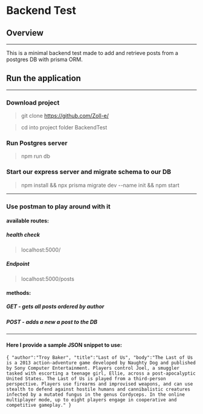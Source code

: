 # Backend Test

## Overview

---

This is a minimal backend test made to add and retrieve posts from a postgres DB with prisma ORM.

## Run the application

---

### Download project
> git clone https://github.com/Zoll-e/

> cd into project folder
BackendTest
### Run Postgres server
>npm run db


### Start our express server and migrate schema to our DB
> npm install && npx prisma migrate dev --name init && npm start

---

### Use postman to play around with it

#### available routes:
##### health check
>localhost:5000/ 
##### Endpoint

>localhost:5000/posts
#### methods:
##### GET - gets all posts ordered by author
##### POST - adds a new a post to the DB

---
#### Here I provide a sample JSON snippet to use:
`{ "author":"Troy Baker", "title":"Last of Us", "body":"The Last of Us is a 2013 action-adventure game developed by Naughty Dog and published by Sony Computer Entertainment. Players control Joel, a smuggler tasked with escorting a teenage girl, Ellie, across a post-apocalyptic United States. The Last of Us is played from a third-person perspective. Players use firearms and improvised weapons, and can use stealth to defend against hostile humans and cannibalistic creatures infected by a mutated fungus in the genus Cordyceps. In the online multiplayer mode, up to eight players engage in cooperative and competitive gameplay." } `
